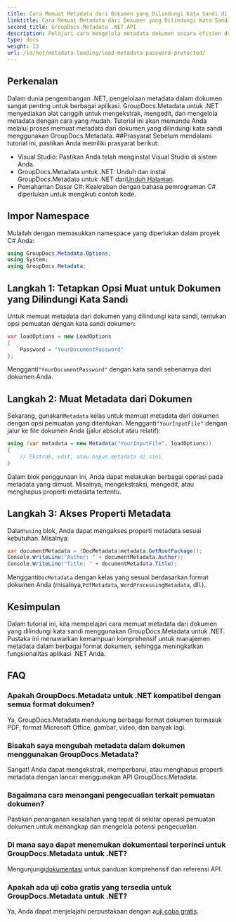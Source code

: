 ```yaml
---
title: Cara Memuat Metadata dari Dokumen yang Dilindungi Kata Sandi di .NET
linktitle: Cara Memuat Metadata dari Dokumen yang Dilindungi Kata Sandi di .NET
second_title: GroupDocs.Metadata .NET API
description: Pelajari cara mengelola metadata dokumen secara efisien dengan GroupDocs.Metadata untuk .NET. Ekstrak, edit, dan tangani metadata dengan lancar di aplikasi .NET Anda.
type: docs
weight: 13
url: /id/net/metadata-loading/load-metadata-password-protected/
---
```

## Perkenalan
Dalam dunia pengembangan .NET, pengelolaan metadata dalam dokumen sangat penting untuk berbagai aplikasi. GroupDocs.Metadata untuk .NET menyediakan alat canggih untuk mengekstrak, mengedit, dan mengelola metadata dengan cara yang mudah. Tutorial ini akan memandu Anda melalui proses memuat metadata dari dokumen yang dilindungi kata sandi menggunakan GroupDocs.Metadata.
##Prasyarat
Sebelum mendalami tutorial ini, pastikan Anda memiliki prasyarat berikut:
- Visual Studio: Pastikan Anda telah menginstal Visual Studio di sistem Anda.
-  GroupDocs.Metadata untuk .NET: Unduh dan instal GroupDocs.Metadata untuk .NET dari[Unduh Halaman](https://releases.groupdocs.com/metadata/net/).
- Pemahaman Dasar C#: Keakraban dengan bahasa pemrograman C# diperlukan untuk mengikuti contoh kode.

## Impor Namespace
Mulailah dengan memasukkan namespace yang diperlukan dalam proyek C# Anda:
```csharp
using GroupDocs.Metadata.Options;
using System;
using GroupDocs.Metadata;
```
## Langkah 1: Tetapkan Opsi Muat untuk Dokumen yang Dilindungi Kata Sandi
Untuk memuat metadata dari dokumen yang dilindungi kata sandi, tentukan opsi pemuatan dengan kata sandi dokumen:
```csharp
var loadOptions = new LoadOptions
{
    Password = "YourDocumentPassword"
};
```
 Mengganti`"YourDocumentPassword"` dengan kata sandi sebenarnya dari dokumen Anda.
## Langkah 2: Muat Metadata dari Dokumen
 Sekarang, gunakan`Metadata` kelas untuk memuat metadata dari dokumen dengan opsi pemuatan yang ditentukan. Mengganti`"YourInputFile"` dengan jalur ke file dokumen Anda (jalur absolut atau relatif):
```csharp
using (var metadata = new Metadata("YourInputFile", loadOptions))
{
    // Ekstrak, edit, atau hapus metadata di sini
}
```
Dalam blok penggunaan ini, Anda dapat melakukan berbagai operasi pada metadata yang dimuat. Misalnya, mengekstraksi, mengedit, atau menghapus properti metadata tertentu.
## Langkah 3: Akses Properti Metadata
 Dalam`using` blok, Anda dapat mengakses properti metadata sesuai kebutuhan. Misalnya:
```csharp
var documentMetadata = (DocMetadata)metadata.GetRootPackage();
Console.WriteLine("Author: " + documentMetadata.Author);
Console.WriteLine("Title: " + documentMetadata.Title);
```
 Mengganti`DocMetadata` dengan kelas yang sesuai berdasarkan format dokumen Anda (misalnya,`PdfMetadata`, `WordProcessingMetadata`, dll.).

## Kesimpulan
Dalam tutorial ini, kita mempelajari cara memuat metadata dari dokumen yang dilindungi kata sandi menggunakan GroupDocs.Metadata untuk .NET. Pustaka ini menawarkan kemampuan komprehensif untuk manajemen metadata dalam berbagai format dokumen, sehingga meningkatkan fungsionalitas aplikasi .NET Anda.

## FAQ
### Apakah GroupDocs.Metadata untuk .NET kompatibel dengan semua format dokumen?
Ya, GroupDocs.Metadata mendukung berbagai format dokumen termasuk PDF, format Microsoft Office, gambar, video, dan banyak lagi.
### Bisakah saya mengubah metadata dalam dokumen menggunakan GroupDocs.Metadata?
Sangat! Anda dapat mengekstrak, memperbarui, atau menghapus properti metadata dengan lancar menggunakan API GroupDocs.Metadata.
### Bagaimana cara menangani pengecualian terkait pemuatan dokumen?
Pastikan penanganan kesalahan yang tepat di sekitar operasi pemuatan dokumen untuk menangkap dan mengelola potensi pengecualian.
### Di mana saya dapat menemukan dokumentasi terperinci untuk GroupDocs.Metadata untuk .NET?
 Mengunjungi[dokumentasi](https://reference.groupdocs.com/metadata/net/) untuk panduan komprehensif dan referensi API.
### Apakah ada uji coba gratis yang tersedia untuk GroupDocs.Metadata untuk .NET?
 Ya, Anda dapat menjelajahi perpustakaan dengan a[uji coba gratis](https://releases.groupdocs.com/).